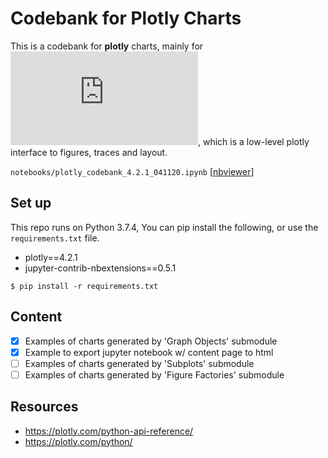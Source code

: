 # Codebank for Plotly Charts
This is a codebank for **plotly** charts, mainly for ![`plotly.graph_objects`](https://plotly.com/python-api-reference/plotly.graph_objects.html), which is a low-level plotly interface to figures, traces and layout.

`notebooks/plotly_codebank_4.2.1_041120.ipynb` [[nbviewer](https://nbviewer.jupyter.org/github/longwind48/plotly-codebank/blob/main/notebooks/plotly_codebank_4.2.1_041120.ipynb)]



## Set up
This repo runs on Python 3.7.4, You can pip install the following, or use the `requirements.txt` file.

- plotly==4.2.1
- jupyter-contrib-nbextensions==0.5.1

```shell
$ pip install -r requirements.txt
```

## Content

- [x] Examples of charts generated by 'Graph Objects' submodule
- [x] Example to export jupyter notebook w/ content page to html
- [ ] Examples of charts generated by 'Subplots' submodule
- [ ] Examples of charts generated by 'Figure Factories' submodule

## Resources
- https://plotly.com/python-api-reference/
- https://plotly.com/python/
